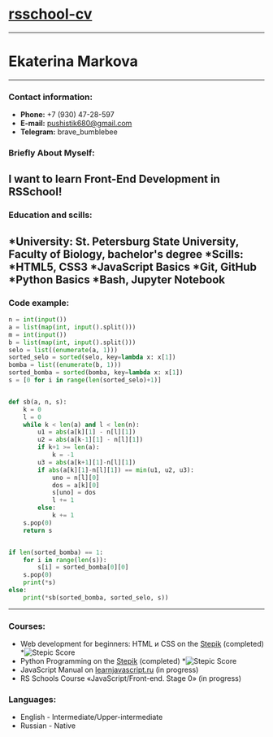 # [**rsschool-cv**](https://sss-ecology.github.io/rsschool-cv/)
-----
# **Ekaterina Markova**
-----
### **Contact information:[](https://sss-ecology.github.io/rsschool-cv/cv#contact-information)**
* **Phone:** +7 (930) 47-28-597
* **E-mail:** pushistik680@gmail.com
* **Telegram:** brave_bumblebee

### **Briefly About Myself:[](https://sss-ecology.github.io/rsschool-cv/cv#briefly-about-myself)**
I want to learn Front-End Development in RSSchool!
-----

### **Education and scills:[](https://sss-ecology.github.io/rsschool-cv/cv#education-and-skills)**
*University: St. Petersburg State University, Faculty of Biology, bachelor's degree
*Scills:
    *HTML5, CSS3
    *JavaScript Basics
    *Git, GitHub
    *Python Basics
    *Bash, Jupyter Notebook
-----
### **Code example:[](https://sss-ecology.github.io/rsschool-cv/cv#code-example)**
```python
n = int(input())
a = list(map(int, input().split()))
m = int(input())
b = list(map(int, input().split()))
selo = list((enumerate(a, 1)))
sorted_selo = sorted(selo, key=lambda x: x[1])
bomba = list((enumerate(b, 1)))
sorted_bomba = sorted(bomba, key=lambda x: x[1])
s = [0 for i in range(len(sorted_selo)+1)]


def sb(a, n, s):
    k = 0
    l = 0
    while k < len(a) and l < len(n):
        u1 = abs(a[k][1] - n[l][1])
        u2 = abs(a[k-1][1] - n[l][1])
        if k+1 >= len(a):
            k = -1
        u3 = abs(a[k+1][1]-n[l][1])
        if abs(a[k][1]-n[l][1]) == min(u1, u2, u3):
            uno = n[l][0]
            dos = a[k][0]
            s[uno] = dos
            l += 1
        else:
            k += 1
    s.pop(0)
    return s


if len(sorted_bomba) == 1:
    for i in range(len(s)):
        s[i] = sorted_bomba[0][0]
    s.pop(0)
    print(*s)
else:
    print(*sb(sorted_bomba, sorted_selo, s))
```
-----

### **Courses:[](https://annavoloshina.github.io/rsschool-cv/cv#courses)**
* Web development for beginners: HTML и CSS on the [Stepik](https://stepik.org/) (completed)
    *![Stepic Score](https://stepik.org/certificate/aaea4d0847b836faa59eb1d014d040e739d021c3.png?resolution=medium)
* Python Programming on the [Stepik](https://stepik.org/) (completed)
    *![Stepic Score](https://stepik.org/certificate/f0b7b0ab8293ba68e89f9b90efa84397de8c4394.png?resolution=medium)
* JavaScript Manual on [learnjavascript.ru](https://learn.javascript.ru/) (in progress)
* RS Schools Course «JavaScript/Front-end. Stage 0» (in progress)

### **Languages:[](https://sss-ecology.github.io/rsschool-cv/cv#languages)**
- English - Intermediate/Upper-intermediate 
- Russian - Native